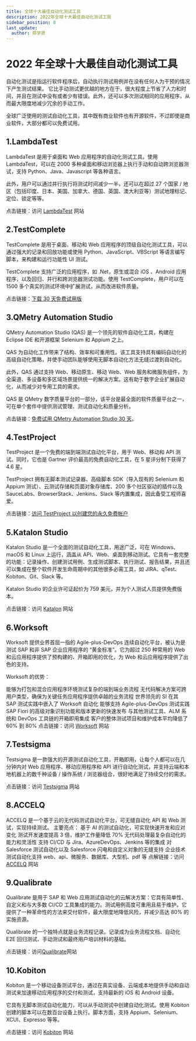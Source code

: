 ```yaml
---
title: 全球十大最佳自动化测试工具
description: 2022年全球十大最佳自动化测试工具
sidebar_position: 8
last_update:
  author: 郑学贤
---
```


# 2022 年全球十大最佳自动化测试工具

自动化测试是指运行软件程序后，自动执行测试用例并在没有任何人为干预的情况下产生测试结果。 它比手动测试更优越的地方在于，很大程度上节省了人力和时间，并且在测试中没有或者少有错误。此外，还可以多次测试相同的应用程序，从而最大限度地减少冗余的手动工作。

全球广泛使用的测试自动化工具，其中既有商业软件也有开源软件，不过即使是商业软件，大部分都可以免费试用。 

## 1.LambdaTest

LambdaTest 是用于桌面和 Web 应用程序的自动化测试工具。使用 LambdaTest，可以在 2000 多种桌面和移动浏览器上执行手动和自动跨浏览器测试，支持 Python、Java、Javascript 等各种语言。 

此外，用户可以通过并行执行将测试时间减少一半，还可以在超过 27 个国家 / 地区（包括印度、日本、美国、加拿大、德国、英国、澳大利亚等）测试地理标记、定位、锁定等等。

点击链接：访问 [LambdaTest](https://www.lambdatest.com/selenium-automation?utm_source=STH&utm_medium=Listing&utm_campaign=Automation-tools&utm_term=) 网站

## 2.TestComplete

TestComplete 是用于桌面、移动和 Web 应用程序的顶级自动化测试工具，可以通过强大的记录和回放功能或使用 Python、JavaScript、VBScript 等语言编写脚本，来构建和运行功能性 UI 测试。 

TestComplete 支持广泛的应用程序，如 .Net，原生或混合 iOS 、Android 应用程序，以及回归、并行和跨浏览器测试功能。使用 TestComplete，用户可以在 1500 多个真实的测试环境中扩展测试，从而改进软件质量。 

点击链接：[下载 30 天免费试用版](https://smartbear.com/product/testcomplete/features/automated-ui-testing/?utm_medium=paid_listing&utm_source=sth&utm_campaign=top-20-automation-testing)

## 3.QMetry Automation Studio

QMetry Automation Studio (QAS) 是一个领先的软件自动化工具，构建在 Eclipse IDE 和开源框架 Selenium 和 Appium 之上。

QAS 为自动化工作带来了结构、效率和可重用性。该工具支持具有编码自动化的高级自动化策略，并使手动团队能够使用无脚本自动化方法无缝过渡到自动化。

此外，QAS 通过支持 Web、移动原生、移动 Web、Web 服务和微服务组件，为全渠道、多设备和多区域场景提供统一的解决方案。这有助于数字企业扩展自动化，从而减少对专用工具的需求。

QAS 是 QMetry 数字质量平台的一部分，该平台是最全面的软件质量平台之一，可在单个套件中提供测试管理、测试自动化和质量分析。

点击链接：[免费试用 QMetry Automation Studio 30 天](https://marketplace.eclipse.org/content/qmetry-automation-studio)。

## 4.TestProject

TestProject 是一个免费的端到端测试自动化平台，用于 Web、移动和 API 测试。同时，它也是 Gartner 评价最高的免费自动化工具，在 5 星评分制下获得了 4.6 星。 

TestProject 拥有无脚本测试记录器、高级脚本 SDK（导入现有的 Selenium 和 Appium 测试）、云测试存储和页面对象存储库、200 多个社区驱动的插件以及 SauceLabs、BrowserStack、Jenkins、Slack 等内置集成，因此备受工程师喜爱。

点击链接：[访问 TestProject 以创建您的永久免费帐户](https://testproject.io/?utm_source=softwaretestinghelp.com&utm_medium=Blog&utm_campaign=automation-testing-tools-sth)

## 5.Katalon Studio

Katalon Studio 是一个全面的测试自动化工具，用途广泛，可在 Windows、macOS 和 Linux 上运行，涵盖从 API、Web、桌面到移动测试。它具有一套完整的功能：记录操作、创建测试用例、生成测试脚本、执行测试、报告结果，并且还可以集成在整个软件开发生命周期中的其他很多必需工具，如 JIRA、qTest、Kobiton、Git、Slack 等。

Katalon Studio 的企业许可证起价为 759 美元，并为个人测试人员提供免费版本。

点击链接：访问 [Katalon](https://www.katalon.com/) 网站

## 6.Worksoft 

Worksoft 提供业界首屈一指的 Agile-plus-DevOps 连续自动化平台，被认为是测试 SAP 和非 SAP 企业应用程序的 “黄金标准”。它为超过 250 种常用的 Web 和云应用程序提供了预构建的、开箱即用的优化，为 Web 和云应用程序提供了出色的支持。 

Worksoft 的优势：

能够为打包和混合应用程序环境测试复杂的端到端业务流程
无代码解决方案可跨用户类型，确保为关键任务应用程序提供卓越的业务流程
世界领先的 SI 在其 SAP 测试实践中嵌入了 Worksoft 自动化
能够支持 Agile-plus-DevOps 测试实践
SAP Fiori 的高级对象识别功能和版本更新的快速发布
与其他测试工具、ALM 系统和 DevOps 工具链的开箱即用集成
客户的整体测试项目和维护成本平均降低了 60% 到 80%
点击链接：访问 [Worksoft](https://www.worksoft.com/) 网站

## 7.Testsigma

Testsigma 是一款强大的开源测试自动化工具，开箱即用，让每个人都可以在几分钟内对 Web 应用程序、移动应用程序和 API 进行自动化测试，并支持云端和本地机器上的数千种设备 / 操作系统 / 浏览器组合，很好地满足了持续交付的需求。

点击链接：访问 [Testsigma](https://testsigma.com/) 网站

## 8.ACCELQ

ACCELQ 是一个基于云的无代码测试自动化平台，可无缝自动化 API 和 Web 测试，实现持续测试。 
主要亮点：
基于 AI 的测试自动化，可实现快速开发和应对变化
测试开发速度提高 3 倍，维护工作量降低 70%
无代码处理最复杂自动化的能力和灵活性
支持 CI/CD 与 Jira、AzureDevOps、Jenkins 等的集成
对 Salesforce 测试自动化以及 Salesforce 闪电和自定义对象的无缝支持
企业技术测试自动化支持 web、api、微服务、数据库、大型机、pdf 等
点解链接：访问 [ACCELQ](https://www.accelq.com/?utm_source=STL&utm_medium=cpc&utm_campaign=top%2020%20automation%20tools) 网站

## 9.Qualibrate

Qualibrate 是用于 SAP 和 Web 应用测试自动化的云解决方案：它具有简单性、自定义和与大多数 CI/CD 工具集成的能力。测试用例高度可重用且易于维护。它提供了一种革命性的方法来交付软件，最大限度地降低风险，并减少高达 80% 的实施资源。 

Qualibrate 的一个独特点就是业务流程记录。记录成为业务流程文档、自动化 E2E 回归测试、手动测试和最终用户培训材料的基础。

点击链接：访问[Qualibrate](https://www.qualibrate.com/?utm_source=softwaretestinghelp&utm_medium=referral&utm_campaign=awareness)网站

## 10.Kobiton 

Kobiton 是一个移动设备测试平台，通过在真实设备、云端或本地提供手动和自动测试来加速移动应用程序的交付和测试，支持最新的 iOS 和 Android 设备。

它具有无脚本测试自动化能力，可以从手动测试中创建自动化测试。使用 Kobiton 创建的脚本可以在数百台设备上执行。脚本方面，支持 Appium、Selenium、XCUI、Expresso 等等。

点击链接：访问 [Kobiton](https://www.kobiton.com/scriptless-test-automation) 网站